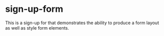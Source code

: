 # sign-up-form

This is a sign-up for that demonstrates the ability to produce a form layout as well as style form elements. 